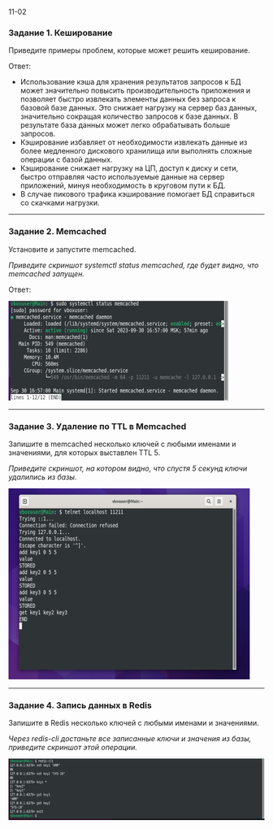 11-02

### Задание 1. Кеширование 

Приведите примеры проблем, которые может решить кеширование. 

Ответ:

- Использование кэша для хранения результатов запросов к БД может значительно повысить производительность приложения и позволяет быстро извлекать элементы данных без запроса к базовой базе данных.
  Это снижает нагрузку на сервер баз данных, значительно сокращая количество запросов к базе данных. В результате база данных может легко обрабатывать больше запросов.
- Кэширование избавляет от необходимости извлекать данные из более медленного дискового хранилища или выполнять сложные операции с базой данных.
- Кэширование снижает нагрузку на ЦП, доступ к диску и сети, быстро отправляя часто используемые данные на сервер приложений, минуя необходимость в круговом пути к БД.
- В случае пикового трафика кэширование помогает БД справиться со скачками нагрузки.


---

### Задание 2. Memcached

Установите и запустите memcached.

*Приведите скриншот systemctl status memcached, где будет видно, что memcached запущен.*

Ответ:

![Status](https://github.com/ARMSHK/HW-SYS-19/blob/main/img/Memchached_status.png)

---

### Задание 3. Удаление по TTL в Memcached

Запишите в memcached несколько ключей с любыми именами и значениями, для которых выставлен TTL 5. 

*Приведите скриншот, на котором видно, что спустя 5 секунд ключи удалились из базы.*

![TTL_5](https://github.com/ARMSHK/HW-SYS-19/blob/main/img/TTL_5_Memchached.png)

---

### Задание 4. Запись данных в Redis

Запишите в Redis несколько ключей с любыми именами и значениями. 

*Через redis-cli достаньте все записанные ключи и значения из базы, приведите скриншот этой операции.*

![Redis_cli](https://github.com/ARMSHK/HW-SYS-19/blob/main/img/Redis_cli.png)
